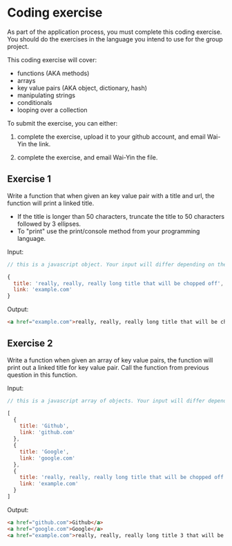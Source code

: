 # Coding exercise

As part of the application process, you must complete this coding exercise. You
should do the exercises in the language you intend to use for the group project.

This coding exercise will cover:
* functions (AKA methods)
* arrays
* key value pairs (AKA object, dictionary, hash)
* manipulating strings
* conditionals
* looping over a collection

To submit the exercise, you can either:

1. complete the exercise, upload it to your github account, and email Wai-Yin the link.

2. complete the exercise, and email Wai-Yin the file.

## Exercise 1

Write a function that when given an key value pair
with a title and url, the function will print a linked title.

* If the title is longer than 50 characters, truncate the title to 50 characters followed by 3 ellipses.
* To "print" use the print/console method from your programming language.


Input:
```js
// this is a javascript object. Your input will differ depending on the language you use.

{
  title: 'really, really, really long title that will be chopped off',
  link: 'example.com'
}
```

Output:
```html
<a href="example.com">really, really, really long title that will be cho…</a>
```

## Exercise 2

Write a function when given an array of key value pairs, the function will print out a linked title for key value pair. Call the function from previous question in this function.

Input:
```js
// this is a javascript array of objects. Your input will differ depending on the language you use.

[
  {
    title: 'Github',
    link: 'github.com'
  },
  {
    title: 'Google',
    link: 'google.com'
  },
  {
    title: 'really, really, really long title that will be chopped off',
    link: 'example.com'
  }
]
```

Output:
```html
<a href="github.com">Github</a>
<a href="google.com">Google</a>
<a href="example.com">really, really, really long title 3 that will be ch…</a>
```

